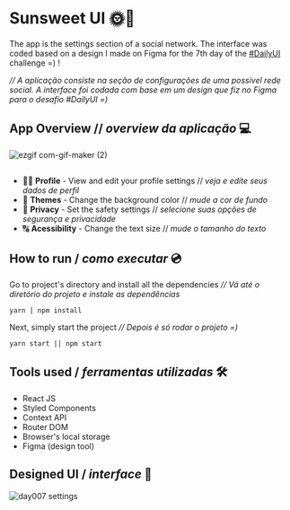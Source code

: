 # Sunsweet UI 🌞📸
The app is the settings section of a social network. The interface was coded based on a design I made on Figma for the 7th day of the [#DailyUI](https://www.dailyui.co/) challenge =) !

*// A aplicação consiste na seção de configurações de uma possível rede social.  A interface foi codada com base em um design que fiz no Figma para o desafio #DailyUI =)*

## App Overview // *overview da aplicação* 💻

![ezgif com-gif-maker (2)](https://user-images.githubusercontent.com/53411709/123342225-bd37f780-d525-11eb-8d58-4da2e9a937fd.gif)
##
- 👧🏼 **Profile** - View and edit your profile settings // *veja e edite seus dados de perfil*
- 🎨 **Themes** - Change the background color // *mude a cor de fundo*
- 🔐 **Privacy** - Set the safety settings // *selecione suas opções de segurança e privacidade*
- 🔠 **Acessibility** - Change the text size // *mude o tamanho do texto*

## How to run / *como executar* 💿

Go to project's directory and install all the dependencies
*//  Vá até o diretório do projeto e instale as dependências*
```
yarn | npm install
```
Next, simply start the project
*// Depois é só rodar o projeto =)*
```
yarn start || npm start
```
## Tools used / *ferramentas utilizadas* 🛠
- React JS
- Styled Components
- Context API
- Router DOM
- Browser's local storage
- Figma (design tool)

## Designed UI / *interface* 🎨
![day007 settings](https://user-images.githubusercontent.com/53411709/123342597-6bdc3800-d526-11eb-8b79-2ed5c6bca57c.png)

